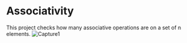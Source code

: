 # Associativity
This project checks how many associative operations are on a set of n elements.
![Capture1](https://github.com/DragosTrandafir/Associativity/assets/62999548/eb4639e1-56d0-44d2-96eb-8cbc9cc35711)
